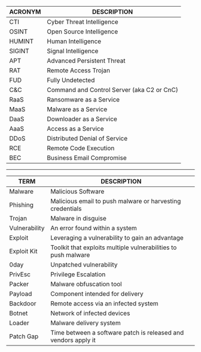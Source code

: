 | ACRONYM | DESCRIPTION |
| --- | --- |
| CTI | Cyber Threat Intelligence |
| OSINT | Open Source Intelligence |
| HUMINT | Human Intelligence |
| SIGINT | Signal Intelligence |
| APT | Advanced Persistent Threat |
| RAT | Remote Access Trojan |
| FUD | Fully Undetected |
| C&C | Command and Control Server (aka C2 or CnC) |
| RaaS | Ransomware as a Service |
| MaaS | Malware as a Service |
| DaaS | Downloader as a Service |
| AaaS | Access as a Service |
| DDoS | Distributed Denial of Service |
| RCE | Remote Code Execution |
| BEC | Business Email Compromise |

--------------------------------------------------

| TERM | DESCRIPTION |
| --- | --- |
| Malware | Malicious Software |
| Phishing | Malicious email to push malware or harvesting credentials |
| Trojan | Malware in disguise |
| Vulnerability | An error found within a system |
| Exploit | Leveraging a vulnerability to gain an advantage |
| Exploit Kit | Toolkit that exploits multiple vulnerabilities to push malware |
| 0day | Unpatched vulnerability |
| PrivEsc | Privilege Escalation |
| Packer | Malware obfuscation tool |
| Payload | Component intended for delivery |
| Backdoor | Remote access via an infected system |
| Botnet | Network of infected devices |
| Loader | Malware delivery system |
| Patch Gap | Time between a software patch is released and vendors apply it |
